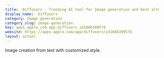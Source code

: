 ```yaml
---
title:  Diffusers - Trending AI tool for Image generation and best alternatives
display_name:  Diffusers
category: Image generation
category_slug: image-generation
key: apps_apple_com_app_diffusers_id1666309574
website: https://apps.apple.com/app/diffusers/id1666309574
layout: aitool
---
```


Image creation from text with customized style.
